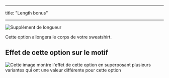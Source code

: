 - - -
title: "Length bonus"
- - -

![Supplément de longueur](lengthbonus.svg)

Cette option allongera le corps de votre sweatshirt.

## Effet de cette option sur le motif

![Cette image montre l'effet de cette option en superposant plusieurs variantes qui ont une valeur différente pour cette option](sven_lengthbonus_sample.svg "Effect of this option on the pattern")
